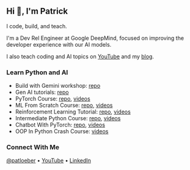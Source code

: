 ## Hi 👋, I'm Patrick

I code, build, and teach.

I'm a Dev Rel Engineer at Google DeepMind, focused on improving the developer experience with our AI models.

I also teach coding and AI topics on [YouTube](http://youtube.com/@patloeber) and my [blog](https://www.patloeber.com).

### Learn Python and AI

- Build with Gemini workshop: [repo](https://github.com/patrickloeber/workshop-build-with-gemini)
- Gen AI tutorials: [repo](https://github.com/patrickloeber/genai-tutorials)
- PyTorch Course: [repo](https://github.com/patrickloeber/pytorchTutorial), [videos](https://www.youtube.com/playlist?list=PLqnslRFeH2UrcDBWF5mfPGpqQDSta6VK4)
- ML From Scratch Course: [repo](https://github.com/patrickloeber/MLfromscratch), [videos](https://www.youtube.com/playlist?list=PLqnslRFeH2Upcrywf-u2etjdxxkL8nl7E)
- Reinforcement Learning Tutorial: [repo](https://github.com/patrickloeber/snake-ai-pytorch), [videos](https://youtube.com/playlist?list=PLqnslRFeH2UrDh7vUmJ60YrmWd64mTTKV&si=YhrK6_QRavIYx7Z0)
- Intermediate Python Course: [repo](https://github.com/patrickloeber/python-engineer-notebooks), [videos](https://www.youtube.com/playlist?list=PLqnslRFeH2UqLwzS0AwKDKLrpYBKzLBy2)
- Chatbot With PyTorch: [repo](https://github.com/patrickloeber/pytorch-chatbot), [videos](https://www.youtube.com/playlist?list=PLqnslRFeH2UrFW4AUgn-eY37qOAWQpJyg)
- OOP In Python Crash Course: [videos](https://youtu.be/-pEs-Bss8Wc)

### Connect With Me

[@patloeber](https://x.com/patloeber) • [YouTube](http://youtube.com/@patloeber) • [LinkedIn](https://www.linkedin.com/in/patrick-l%C3%B6ber-403022137)

